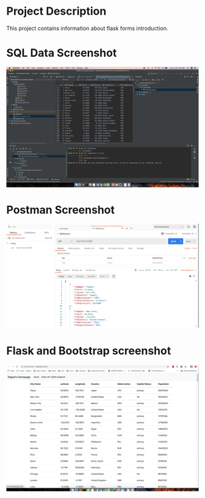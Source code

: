 # Project Description
This project contains information about flask forms introduction.

# SQL Data Screenshot
![pycharm sql data](Screenshots/tblcities.png)

# Postman Screenshot
![pycharm postman request](Screenshots/postman.png)

# Flask and Bootstrap screenshot
![pycharm table format bootstrap](Screenshots/Flask_bootstrap.png)

